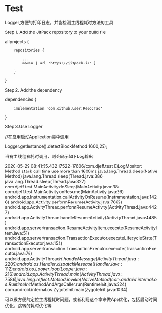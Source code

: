 # Test
Logger,方便的打印日志，并能检测主线程耗时方法的工具

Step 1. Add the JitPack repository to your build file

allprojects {

		repositories {
    
			...
			maven { url 'https://jitpack.io' }
      
		}
    
}


Step 2. Add the dependency

dependencies {

		implementation 'com.github.User:Repo:Tag'
    
}

Step 3.Use Logger


//在应用启动Application类中调用

Logger.getInstance().detectBlockMethod(1600,25);


当有主线程有耗时调用，则会展示如下Log输出

2020-05-29 08:41:55.432 17522-17606/com.djeff.test E/LogMonitor:  Method stack call time use more than 1600ms 
    java.lang.Thread.sleep(Native Method)
    java.lang.Thread.sleep(Thread.java:386)
    java.lang.Thread.sleep(Thread.java:327)
    com.djeff.test.MainActivity.doSleep(MainActivity.java:38)
    com.djeff.test.MainActivity.onResume(MainActivity.java:26)
    android.app.Instrumentation.callActivityOnResume(Instrumentation.java:1426)
    android.app.Activity.performResume(Activity.java:7663)
    android.app.ActivityThread.performResumeActivity(ActivityThread.java:4427)
    android.app.ActivityThread.handleResumeActivity(ActivityThread.java:4485)
    android.app.servertransaction.ResumeActivityItem.execute(ResumeActivityItem.java:51)
    android.app.servertransaction.TransactionExecutor.executeLifecycleState(TransactionExecutor.java:154)
    android.app.servertransaction.TransactionExecutor.execute(TransactionExecutor.java:76)
    android.app.ActivityThread$H.handleMessage(ActivityThread.java:2209)
    android.os.Handler.dispatchMessage(Handler.java:112)
    android.os.Looper.loop(Looper.java:216)
    android.app.ActivityThread.main(ActivityThread.java:7586)
    java.lang.reflect.Method.invoke(Native Method)
    com.android.internal.os.RuntimeInit$MethodAndArgsCaller.run(RuntimeInit.java:524)
    com.android.internal.os.ZygoteInit.main(ZygoteInit.java:1034)
    
可以很方便的定位主线程耗时问题，或者利用这个拿来做App优化，包括启动时间优化，跳转的耗时优化等
